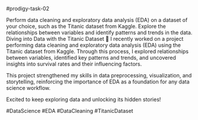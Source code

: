 #prodigy-task-02

Perform data cleaning and exploratory data analysis (EDA) on a dataset of your choice, such as the Titanic dataset from Kaggle. Explore the relationships between variables and identify patterns and trends in the data.
 Diving into Data with the Titanic Dataset 🚢
I recently worked on a project performing data cleaning and exploratory data analysis (EDA) using the Titanic dataset from Kaggle. Through this process, I explored relationships between variables, identified key patterns and trends, and uncovered insights into survival rates and their influencing factors.

This project strengthened my skills in data preprocessing, visualization, and storytelling, reinforcing the importance of EDA as a foundation for any data science workflow.

Excited to keep exploring data and unlocking its hidden stories!

#DataScience #EDA #DataCleaning #TitanicDataset
